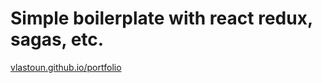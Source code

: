 # Simple boilerplate with react redux, sagas, etc.
[vlastoun.github.io/portfolio](vlastoun.github.io/portfolio)